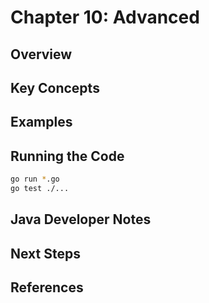 # Chapter 10: Advanced

## Overview

## Key Concepts

## Examples

## Running the Code

```bash
go run *.go
go test ./...
```

## Java Developer Notes

## Next Steps

## References
